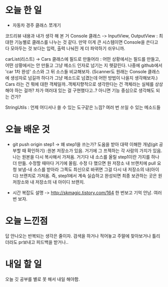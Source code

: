 # 오늘 한 일
* 자동차 경주 클래스 쪼개기 

코드리뷰 내용과 내가 생각 해 본 거
Console 클래스 -> InputView, OutputView
: 최대한 기능별로 클래스를 나누는 것 같다. 만약 이게 큰 시스템이면 
Console을 쓴다고 다 모아두는 것 보다는 입력, 출력 나눠진 게 더 파악하기
쉬우니까. 

carList(리스트) -> Cars 클래스에 필드로 만들어라
: 어떤 상황에서는 필드를 만들고, 어떤 상황에서는 안 만들고 그냥 메소드 
인자로 넘기는 지 헷갈린다. 나중에 github에서 'car 1차 완성' 소스와 그 뒤 
소스들 비교해보자. 
(Scanner도 원래는 Console 클래스에 생성자로 넘길까 하다가 그냥 메소드로
넘겼는데 어떤 방법이 나을지 생각해보자.) 
Cars 라는 건 뭐에 대한 객체일까..객체지향적으로 생각한다는 건 객체라는
실체를 상상해야 하는 걸까? 차가 여러대 있는 걸 구현했다고..? 아니면 기능
중심으로 생각해도 되는 건가?

StringUtils
: 언제 어디서나 쓸 수 있는 도구같은 느낌? 여러 번 쓰일 수 있는 메소드들

# 오늘 배운 것
* git push origin step1
-> 왜 step1을 쓰는가?
도움을 받아 대략 이해한 개념(git 공부할 때 확인하기) 
:원본 저장소가 있음.
거기에 그 프젝하는 각 사람의 가지가 있음. 
나는 원본을 다시 복사해서 가져옴.
거기다 내 소스를 올릴 step1이란 가지를 하나 더 만듦.
수정할 때마다 거기에 올림. 
수정 다 했으면 원 저장소 내 브랜치에 pull 요청 보냄-내 소스를 받아라 
그쪽도 최신으로 바뀌면 그걸 다시 내 저장소의 내(아이디) 브랜치로 가져옴.
즉, step1에서 계속 실습하고 완성되면 최종 보관하는 곳은 원 저장소와 
내 저장소의 내 아이디 브랜치. 

* 시간 복잡도 설명 -> http://skmagic.tistory.com/164
한 번보고 기억 안남. 여러번 보자. 

# 오늘 느낀점
답 안나오는 반복되는 생각은 줄이자. 검색을 하거나 적어놓고
주말에 찾아보거나 틀리더라도 pr보내고 피드백을 받거나..

# 내일 할 일
오늘 깃 공부를 별로 못 해서 내일 해야함.
